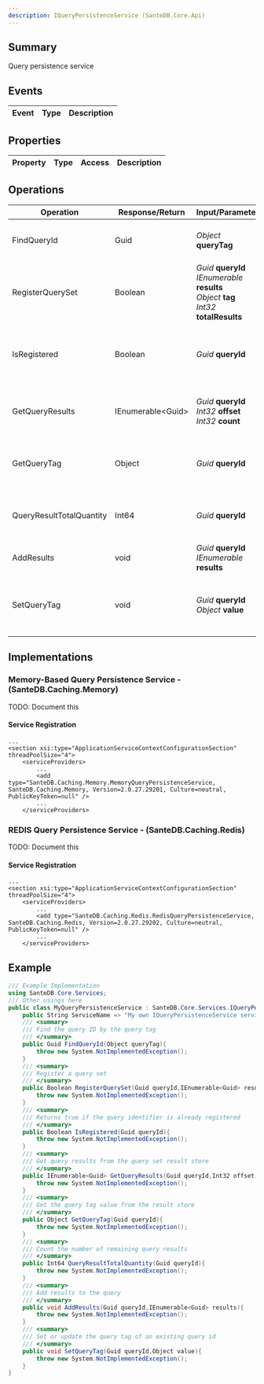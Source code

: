 ```yaml
---
description: IQueryPersistenceService (SanteDB.Core.Api)
---
```


## Summary
Query persistence service

## Events

|Event|Type|Description|
|-|-|-|

## Properties

|Property|Type|Access|Description|
|-|-|-|-|

## Operations

|Operation|Response/Return|Input/Parameter|Description|
|-|-|-|-|
|FindQueryId|Guid|*Object* **queryTag**|Find the query ID by the query tag|
|RegisterQuerySet|Boolean|*Guid* **queryId**<br/>*IEnumerable<Guid>* **results**<br/>*Object* **tag**<br/>*Int32* **totalResults**|Register a query set|
|IsRegistered|Boolean|*Guid* **queryId**|Returns true if the query identifier is already registered|
|GetQueryResults|IEnumerable&lt;Guid>|*Guid* **queryId**<br/>*Int32* **offset**<br/>*Int32* **count**|Get query results from the query set result store|
|GetQueryTag|Object|*Guid* **queryId**|Get the query tag value from the result store|
|QueryResultTotalQuantity|Int64|*Guid* **queryId**|Count the number of remaining query results|
|AddResults|void|*Guid* **queryId**<br/>*IEnumerable<Guid>* **results**|Add results to the query|
|SetQueryTag|void|*Guid* **queryId**<br/>*Object* **value**|Set or update the query tag of an existing query id|

## Implementations


### Memory-Based Query Persistence Service - (SanteDB.Caching.Memory)
TODO: Document this

#### Service Registration
```markup
...
<section xsi:type="ApplicationServiceContextConfigurationSection" threadPoolSize="4">
	<serviceProviders>
		...
		<add type="SanteDB.Caching.Memory.MemoryQueryPersistenceService, SanteDB.Caching.Memory, Version=2.0.27.29201, Culture=neutral, PublicKeyToken=null" />
		...
	</serviceProviders>
```

### REDIS Query Persistence Service - (SanteDB.Caching.Redis)
TODO: Document this

#### Service Registration
```markup
...
<section xsi:type="ApplicationServiceContextConfigurationSection" threadPoolSize="4">
	<serviceProviders>
		...
		<add type="SanteDB.Caching.Redis.RedisQueryPersistenceService, SanteDB.Caching.Redis, Version=2.0.27.29202, Culture=neutral, PublicKeyToken=null" />
		...
	</serviceProviders>
```
## Example
```csharp
/// Example Implementation
using SanteDB.Core.Services;
/// Other usings here
public class MyQueryPersistenceService : SanteDB.Core.Services.IQueryPersistenceService { 
	public String ServiceName => "My own IQueryPersistenceService service";
	/// <summary>
	/// Find the query ID by the query tag
	/// </summary>
	public Guid FindQueryId(Object queryTag){
		throw new System.NotImplementedException();
	}
	/// <summary>
	/// Register a query set
	/// </summary>
	public Boolean RegisterQuerySet(Guid queryId,IEnumerable<Guid> results,Object tag,Int32 totalResults){
		throw new System.NotImplementedException();
	}
	/// <summary>
	/// Returns true if the query identifier is already registered
	/// </summary>
	public Boolean IsRegistered(Guid queryId){
		throw new System.NotImplementedException();
	}
	/// <summary>
	/// Get query results from the query set result store
	/// </summary>
	public IEnumerable<Guid> GetQueryResults(Guid queryId,Int32 offset,Int32 count){
		throw new System.NotImplementedException();
	}
	/// <summary>
	/// Get the query tag value from the result store
	/// </summary>
	public Object GetQueryTag(Guid queryId){
		throw new System.NotImplementedException();
	}
	/// <summary>
	/// Count the number of remaining query results
	/// </summary>
	public Int64 QueryResultTotalQuantity(Guid queryId){
		throw new System.NotImplementedException();
	}
	/// <summary>
	/// Add results to the query
	/// </summary>
	public void AddResults(Guid queryId,IEnumerable<Guid> results){
		throw new System.NotImplementedException();
	}
	/// <summary>
	/// Set or update the query tag of an existing query id
	/// </summary>
	public void SetQueryTag(Guid queryId,Object value){
		throw new System.NotImplementedException();
	}
}
```
